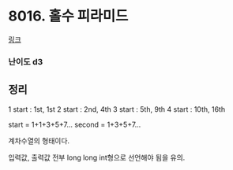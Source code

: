 # 8016. 홀수 피라미드

[링크](https://swexpertacademy.com/main/code/problem/problemDetail.do?contestProbId=AWvzGUKKPVwDFASy&categoryId=AWvzGUKKPVwDFASy&categoryType=CODE)

### 난이도 d3

## 정리
1 start : 1st, 1st
2 start : 2nd, 4th
3 start : 5th, 9th
4 start : 10th, 16th

start = 1+1+3+5+7...
second = 1+3+5+7...

계차수열의 형태이다.

입력값, 출력값 전부 long long int형으로 선언해야 됨을 유의.
